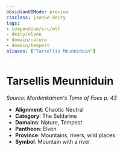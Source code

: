 ```yaml
---
obsidianUIMode: preview
cssclass: json5e-deity
tags:
- compendium/src/mtf
- deity/elven
- domain/nature
- domain/tempest
aliases: ["Tarsellis Meunniduin"]
---
```

# Tarsellis Meunniduin
*Source: Mordenkainen's Tome of Foes p. 43* 

- **Alignment**: Chaotic Neutral
- **Category**: The Seldarine
- **Domains**: Nature, Tempest
- **Pantheon**: Elven
- **Province**: Mountains, rivers, wild places
- **Symbol**: Mountain with a river